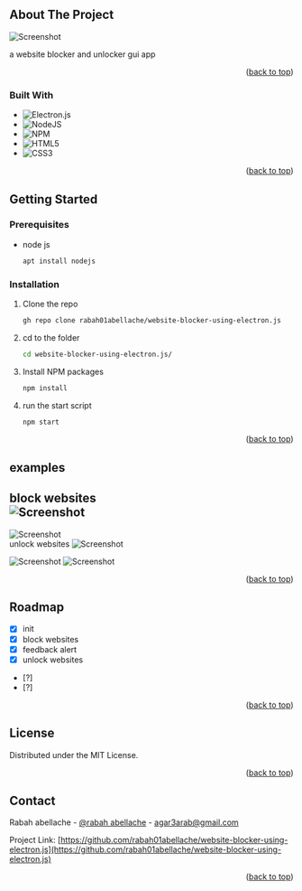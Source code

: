 




<!-- ABOUT THE PROJECT -->
## About The Project
![Screenshot](https://github.com/rabah01abellache/website-blocker-using-electron.js/blob/main/img/1.png)

a website blocker and unlocker gui app

<p align="right">(<a href="#readme-top">back to top</a>)</p>



### Built With

* ![Electron.js](https://img.shields.io/badge/Electron-191970?style=for-the-badge&logo=Electron&logoColor=white)
* ![NodeJS](https://img.shields.io/badge/node.js-6DA55F?style=for-the-badge&logo=node.js&logoColor=white)
* ![NPM](https://img.shields.io/badge/NPM-%23000000.svg?style=for-the-badge&logo=npm&logoColor=white)
* ![HTML5](https://img.shields.io/badge/html5-%23E34F26.svg?style=for-the-badge&logo=html5&logoColor=white)
* ![CSS3](https://img.shields.io/badge/css3-%231572B6.svg?style=for-the-badge&logo=css3&logoColor=white)

<p align="right">(<a href="#readme-top">back to top</a>)</p>



<!-- GETTING STARTED -->
## Getting Started

### Prerequisites

* node js
  ```sh
  apt install nodejs
  ```

### Installation



1. Clone the repo
   ```sh
   gh repo clone rabah01abellache/website-blocker-using-electron.js
   ```
   
2. cd to the folder
   ```sh
   cd website-blocker-using-electron.js/
   ```
   
3. Install NPM packages
   ```sh
   npm install
   ```
4. run the start script 
   ```js
   npm start
   ```

<p align="right">(<a href="#readme-top">back to top</a>)</p>




## examples
block websites
<br>
![Screenshot](https://github.com/rabah01abellache/website-blocker-using-electron.js/blob/main/img/1.png)
------------------------------------------------------
![Screenshot](https://github.com/rabah01abellache/website-blocker-using-electron.js/blob/main/img/3.png)
<br>
unlock websites
![Screenshot](https://github.com/rabah01abellache/website-blocker-using-electron.js/blob/main/img/2.png)

![Screenshot](https://github.com/rabah01abellache/website-blocker-using-electron.js/blob/main/img/5.png)
![Screenshot](https://github.com/rabah01abellache/website-blocker-using-electron.js/blob/main/img/Screenshot_2022-10-22_13-03-10.png)





<p align="right">(<a href="#readme-top">back to top</a>)</p>



<!-- ROADMAP -->
## Roadmap

- [x] init
- [x] block websites
- [x] feedback alert
- [x] unlock websites
- [?]
- [?] 

<p align="right">(<a href="#readme-top">back to top</a>)</p>



<!-- CONTRIBUTING -->


<!-- LICENSE -->
## License

Distributed under the MIT License.

<p align="right">(<a href="#readme-top">back to top</a>)</p>



<!-- CONTACT -->
## Contact

Rabah abellache - [@rabah abellache](https://www.facebook.com/profile.php?id=100039576731201) - agar3arab@gmail.com

Project Link: [https://github.com/rabah01abellache/website-blocker-using-electron.js](https://github.com/rabah01abellache/website-blocker-using-electron.js)

<p align="right">(<a href="#readme-top">back to top</a>)</p>



